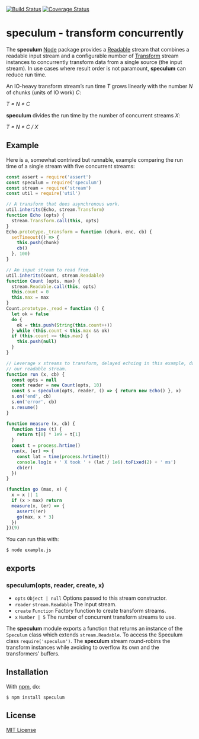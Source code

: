 [![Build Status](https://secure.travis-ci.org/michaelnisi/speculum.svg)](http://travis-ci.org/michaelnisi/speculum)
[![Coverage Status](https://coveralls.io/repos/github/michaelnisi/speculum/badge.svg)](https://coveralls.io/github/michaelnisi/speculum)

# speculum - transform concurrently

The **speculum** [Node](http://nodejs.org/) package provides a [Readable](https://nodejs.org/api/stream.html#stream_class_stream_readable) stream that combines a readable input stream and a configurable number of [Transform](https://nodejs.org/api/stream.html#stream_class_stream_transform) stream instances to concurrently transform data from a single source (the input stream). In use cases where result order is not paramount, **speculum** can reduce run time.

An IO-heavy transform stream’s run time *T* grows linearly with the number *N* of chunks (units of IO work) *C*:

*T = N * C*

**speculum** divides the run time by the number of concurrent streams *X*:

*T = N * C / X*

## Example

Here is a, somewhat contrived but runnable, example comparing the run time of a single stream with five concurrent streams:

```js
const assert = require('assert')
const speculum = require('speculum')
const stream = require('stream')
const util = require('util')

// A transform that does asynchronous work.
util.inherits(Echo, stream.Transform)
function Echo (opts) {
  stream.Transform.call(this, opts)
}
Echo.prototype._transform = function (chunk, enc, cb) {
  setTimeout(() => {
    this.push(chunk)
    cb()
  }, 100)
}

// An input stream to read from.
util.inherits(Count, stream.Readable)
function Count (opts, max) {
  stream.Readable.call(this, opts)
  this.count = 0
  this.max = max
}
Count.prototype._read = function () {
  let ok = false
  do {
    ok = this.push(String(this.count++))
  } while (this.count < this.max && ok)
  if (this.count >= this.max) {
    this.push(null)
  }
}

// Leverage x streams to transform, delayed echoing in this example, data from
// our readable stream.
function run (x, cb) {
  const opts = null
  const reader = new Count(opts, 10)
  const s = speculum(opts, reader, () => { return new Echo() }, x)
  s.on('end', cb)
  s.on('error', cb)
  s.resume()
}

function measure (x, cb) {
  function time (t) {
    return t[0] * 1e9 + t[1]
  }
  const t = process.hrtime()
  run(x, (er) => {
    const lat = time(process.hrtime(t))
    console.log(x + ' X took ' + (lat / 1e6).toFixed(2) + ' ms')
    cb(er)
  })
}

(function go (max, x) {
  x = x || 1
  if (x > max) return
  measure(x, (er) => {
    assert(!er)
    go(max, x * 3)
  })
})(9)
```

You can run this with:

```
$ node example.js
```

## exports

### speculum(opts, reader, create, x)

- `opts` `Object | null` Options passed to this stream constructor.
- `reader` `stream.Readable` The input stream.
- `create` `Function` Factory function to create transform streams.
- `x` `Number | 5` The number of concurrent transform streams to use.

The **speculum** module exports a function that returns an instance of the `Speculum` class which extends `stream.Readable`. To access the Speculum class `require('speculum')`. The **speculum** stream round-robins the transform instances while avoiding to overflow its own and the transformers’ buffers.

## Installation

With [npm](https://npmjs.org/package/speculum), do:

```
$ npm install speculum
```

## License

[MIT License](https://raw.github.com/michaelnisi/speculum/master/LICENSE)
